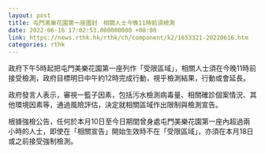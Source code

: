 ```yaml
---
layout: post
title: 屯門美樂花園第一座圍封　相關人士今晚11時前須檢測
date: 2022-06-16 17:02:53.000000000 +08:00
link: https://news.rthk.hk/rthk/ch/component/k2/1653321-20220616.htm
categories: rthk
---
```


政府下午5時起把屯門美樂花園第一座列作「受限區域」，相關人士須在今晚11時前接受檢測，政府目標明日中午約12時完成行動，視乎檢測結果，行動或會延長。
 
政府發言人表示，審視一籃子因素，包括污水檢測病毒量、相關確診個案情況、其他環境因素等，通過風險評估，決定就相關區域作出限制與檢測宣告。
 
根據強檢公告，任何於本月10日至今日期間曾身處屯門美樂花園第一座內超過兩小時的人士，即使在「相關宣告」開始生效時不在「受限區域」，亦須在本月18日或之前接受強制檢測。
